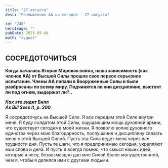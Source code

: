 ```yaml
---
title: "27 августа"
desc: "Размышления АА на сегодня - 27 августа"

id: "240"
heroImage: ""
pubDate: 2023-05-04
moth: "avgust"
---
```


## СОСРЕДОТОЧИТЬСЯ

**Когда началась Вторая Мировая война, наша зависимость (как членов АА) от
Высшей Силы прошла свое первое серьезное испытание. Члены АА попали в
Вооруженные Силы и были разбросаны по всему миру. Подчинятся ли они
дисциплине, выстоят ли под огнем, выдержат ли?..**

**_Как это видит Билл  
As Bill Sees It, p. 200_**

Я сосредоточусь на Высшей Силе. Я все передам этой Силе внутри меня. Я буду
солдатом этой Силы, ощущающим мощь духовной армии, что существует сегодня в
моей жизни. Я позволю волне духовного единства через мою благодарность,
послушание и дисциплину связать меня с этой Высшей Силой. Пусть эта Сила ведет
меня через все трудности дня. Пусть те шаги, что я предпринимаю сегодня,
укрепляют мои слова и дела. И пусть я всегда помню, что смысл наших идей,
которые я несу, безвозмездно дан мне Силой более могущественной, чем я, чтобы
я делился ими с другими людьми.
